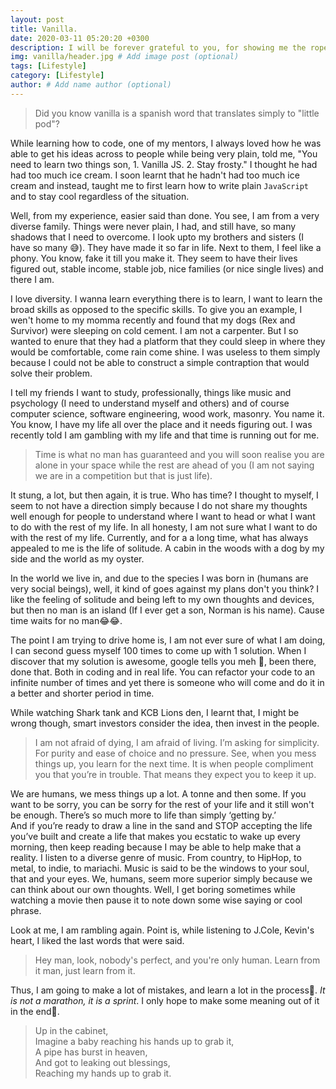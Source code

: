 ```yaml
---
layout: post
title: Vanilla.
date: 2020-03-11 05:20:20 +0300
description: I will be forever grateful to you, for showing me the ropes, but not giving me enough to hang myself with.
img: vanilla/header.jpg # Add image post (optional)
tags: [Lifestyle]
category: [Lifestyle]
author: # Add name author (optional)
---
```

> Did you know vanilla is a spanish word that translates simply to "little pod"?

While learning how to code, one of my mentors, I always loved how he was able to get his ideas across to people while being very plain, told me, "You need to learn two things son, 1. Vanilla JS. 2. Stay frosty." I thought he had had too much ice cream.
I soon learnt that he hadn't had too much ice cream and instead, taught me to first learn how to write plain `JavaScript` and to stay cool regardless of the situation.

Well, from my experience, easier said than done. You  see, I am from a very diverse family. Things were never plain, I had, and still have, so many shadows that I need to overcome. I look upto my brothers and sisters (I have so many 😅). They have made it so far in life. 
Next to them, I feel like a phony. You know, fake it till you make it. They seem to have their lives figured out, stable income, stable job, nice families (or nice single lives) and there I am. 

I love diversity. I wanna learn everything there is to learn, I want to learn the broad skills as opposed to the specific skills. 
To give you an example, I wen't home to my momma recently and found that my dogs (Rex and Survivor) were sleeping on cold cement. I am not a carpenter. But I so wanted to enure that they had a platform that they could sleep in where they would be comfortable, come rain come shine.
I was useless to them simply because I could not be able to construct a simple contraption that would solve their problem.

I tell my friends I want to study, professionally, things like music and psychology (I need to understand myself and others) and of course computer science, software engineering, wood work, masonry. You name it.
You know, I have my life all over the place and it needs figuring out. I was recently told I am gambling with my life and that time is running out for me. 

> Time is what no man has guaranteed and you will soon realise you are alone in your space while the rest are ahead of you (I am not saying we are in a competition but that is just life).

It stung, a lot, but then again, it is true. Who has time? I thought to myself, I seem to not have a direction simply because I do not share my thoughts well enough for people to understand where I want to head or what I want to do with the rest of my life. 
In all honesty, I am not sure what I want to do with the rest of my life. Currently, and for a a long time, what has always appealed to me is the life of solitude. A cabin in the woods with a dog by my side and the world as my oyster.

In the world we live in, and due to the species I was born in (humans are very social beings), well, it kind of goes against my plans don't you think? 
I like the feeling of solitude and being left to my own thoughts and devices, but then no man is an island (If I ever get a son, Norman is his name). Cause time waits for no man😂😂.

The point I am trying to drive home is, I am not ever sure of what I am doing, I can second guess myself 100 times to come up with 1 solution. When I discover that my solution is awesome, google tells you meh 🥱, been there, done that. 
Both in coding and in real life. You can refactor your code to an infinite number of times and yet there is someone who will come and do it in a better and shorter period in time.

While watching Shark tank and KCB Lions den, I learnt that, I might be wrong though, smart investors consider the idea, then invest in the people.

> I am not afraid of dying, I am afraid of living. I’m asking for simplicity. For purity and ease of choice and no pressure.
> See, when you mess things up, you learn for the next time. It is when people compliment you that you’re in trouble. That means they expect you to keep it up.

We are humans, we mess things up a lot. A tonne and then some. If you want to be sorry, you can be sorry for the rest of your life and it still won't be enough. 
There’s so much more to life than simply ‘getting by.’  
And if you’re ready to draw a line in the sand and STOP accepting the life you’ve built and create a life that makes you ecstatic to wake up every morning, then keep reading because I may be able to help make that a reality.
I listen to a diverse genre of music. From country, to HipHop, to metal, to indie, to mariachi. Music is said to be the windows to your soul, that and your eyes. 
We, humans, seem more superior simply because we can think about our own thoughts. Well, I get boring sometimes while watching a movie then pause it to note down some wise saying or cool phrase.

Look at me, I am rambling again. Point is, while listening to J.Cole, Kevin's heart, I liked the last words that were said.

>Hey man, look, nobody's perfect, and you're only human. Learn from it man, just learn from it.

Thus, I am going to make a lot of mistakes, and learn a lot in the process🤗. _It is not a marathon, it is a sprint_. I only hope to make some meaning out of it in the end🤔.

> Up in the cabinet, <br/>
  Imagine a baby reaching his hands up to grab it, <br/>
  A pipe has burst in heaven, <br/>
  And got to leaking out blessings, <br/>
  Reaching my hands up to grab it. <br/>
